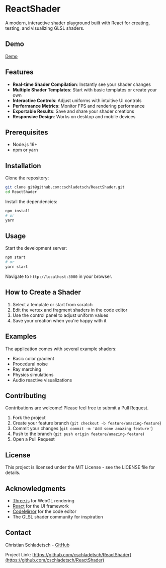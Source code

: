 # ReactShader

A modern, interactive shader playground built with React for creating, testing, and visualizing GLSL shaders.

## Demo

[Demo](resources/Demo.jpg)

## Features

- **Real-time Shader Compilation**: Instantly see your shader changes
- **Multiple Shader Templates**: Start with basic templates or create your own
- **Interactive Controls**: Adjust uniforms with intuitive UI controls
- **Performance Metrics**: Monitor FPS and rendering performance
- **Exportable Results**: Save and share your shader creations
- **Responsive Design**: Works on desktop and mobile devices

## Prerequisites

- Node.js 16+
- npm or yarn

## Installation

Clone the repository:

```bash
git clone git@github.com:cschladetsch/ReactShader.git
cd ReactShader
```

Install the dependencies:

```bash
npm install
# or
yarn
```

## Usage

Start the development server:

```bash
npm start
# or
yarn start
```

Navigate to `http://localhost:3000` in your browser.

## How to Create a Shader

1. Select a template or start from scratch
2. Edit the vertex and fragment shaders in the code editor
3. Use the control panel to adjust uniform values
4. Save your creation when you're happy with it

## Examples

The application comes with several example shaders:

- Basic color gradient
- Procedural noise
- Ray marching
- Physics simulations
- Audio reactive visualizations

## Contributing

Contributions are welcome! Please feel free to submit a Pull Request.

1. Fork the project
2. Create your feature branch (`git checkout -b feature/amazing-feature`)
3. Commit your changes (`git commit -m 'Add some amazing feature'`)
4. Push to the branch (`git push origin feature/amazing-feature`)
5. Open a Pull Request

## License

This project is licensed under the MIT License - see the LICENSE file for details.

## Acknowledgments

- [Three.js](https://threejs.org/) for WebGL rendering
- [React](https://reactjs.org/) for the UI framework
- [CodeMirror](https://codemirror.net/) for the code editor
- The GLSL shader community for inspiration

## Contact

Christian Schladetsch - [GitHub](https://github.com/cschladetsch)

Project Link: [https://github.com/cschladetsch/ReactShader](https://github.com/cschladetsch/ReactShader)
